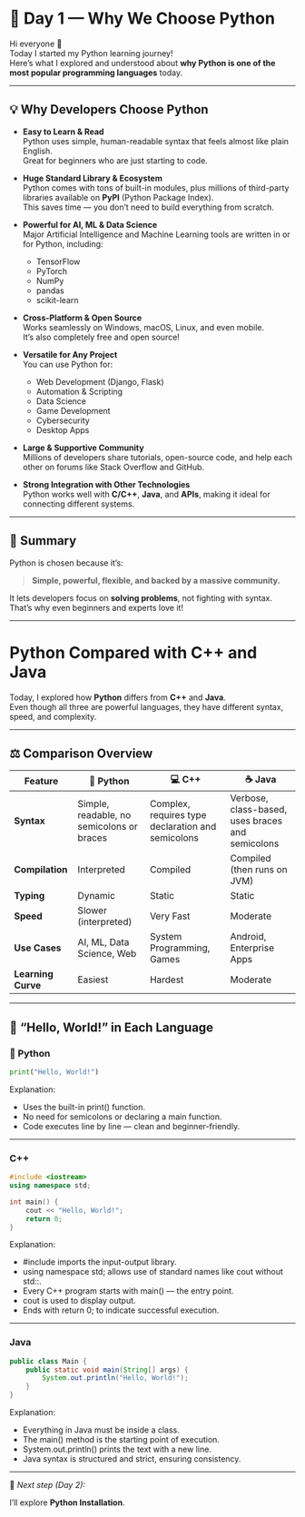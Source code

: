 # 🐍 Day 1 — Why We Choose Python

Hi everyone 👋  
Today I started my Python learning journey!  
Here’s what I explored and understood about **why Python is one of the most popular programming languages** today.

---

## 💡 Why Developers Choose Python

- **Easy to Learn & Read**  
  Python uses simple, human-readable syntax that feels almost like plain English.  
  Great for beginners who are just starting to code.

- **Huge Standard Library & Ecosystem**  
  Python comes with tons of built-in modules, plus millions of third-party libraries available on **PyPI** (Python Package Index).  
  This saves time — you don’t need to build everything from scratch.

- **Powerful for AI, ML & Data Science**  
  Major Artificial Intelligence and Machine Learning tools are written in or for Python, including:  
  - TensorFlow  
  - PyTorch  
  - NumPy  
  - pandas  
  - scikit-learn  

- **Cross-Platform & Open Source**  
  Works seamlessly on Windows, macOS, Linux, and even mobile.  
  It’s also completely free and open source!

- **Versatile for Any Project**  
  You can use Python for:  
  - Web Development (Django, Flask)  
  - Automation & Scripting  
  - Data Science  
  - Game Development  
  - Cybersecurity  
  - Desktop Apps  

- **Large & Supportive Community**  
  Millions of developers share tutorials, open-source code, and help each other on forums like Stack Overflow and GitHub.

- **Strong Integration with Other Technologies**  
  Python works well with **C/C++**, **Java**, and **APIs**, making it ideal for connecting different systems.

---

## 🚀 Summary

Python is chosen because it’s:
> **Simple, powerful, flexible, and backed by a massive community.**

It lets developers focus on **solving problems**, not fighting with syntax.  
That’s why even beginners and experts love it!

---

# Python Compared with C++ and Java

Today, I explored how **Python** differs from **C++** and **Java**.  
Even though all three are powerful languages, they have different syntax, speed, and complexity.

---

## ⚖️ Comparison Overview

| Feature | 🐍 Python | 💻 C++ | ☕ Java |
|----------|------------|--------|----------|
| **Syntax** | Simple, readable, no semicolons or braces | Complex, requires type declaration and semicolons | Verbose, class-based, uses braces and semicolons |
| **Compilation** | Interpreted | Compiled | Compiled (then runs on JVM) |
| **Typing** | Dynamic | Static | Static |
| **Speed** | Slower (interpreted) | Very Fast | Moderate |
| **Use Cases** | AI, ML, Data Science, Web | System Programming, Games | Android, Enterprise Apps |
| **Learning Curve** | Easiest | Hardest | Moderate |

---

## 🧠 “Hello, World!” in Each Language

### 🐍 Python

```python
print("Hello, World!")
```

Explanation:

- Uses the built-in print() function.
- No need for semicolons or declaring a main function.
- Code executes line by line — clean and beginner-friendly.

---

### C++

```cpp
#include <iostream>
using namespace std;

int main() {
    cout << "Hello, World!";
    return 0;
}
```

Explanation:

- #include <iostream> imports the input-output library.
- using namespace std; allows use of standard names like cout without std::.
- Every C++ program starts with main() — the entry point.
- cout is used to display output.
- Ends with return 0; to indicate successful execution.

---

### Java

```java
public class Main {
    public static void main(String[] args) {
        System.out.println("Hello, World!");
    }
}
```

Explanation:

- Everything in Java must be inside a class.
- The main() method is the starting point of execution.
- System.out.println() prints the text with a new line.
- Java syntax is structured and strict, ensuring consistency.

---

📘 *Next step (Day 2):*  

I’ll explore **Python Installation**.
